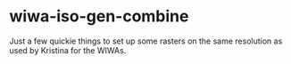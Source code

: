 # wiwa-iso-gen-combine

Just a few quickie things to set up some rasters on the same
resolution as used by Kristina for the WIWAs.
